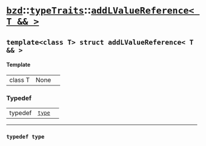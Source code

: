 # [`bzd`](../../../index.md)::[`typeTraits`](../../index.md)::[`addLValueReference< T && >`](../index.md)

## `template<class T> struct addLValueReference< T && >`

#### Template
||||
|---:|:---|:---|
|class T|None||
### Typedef
||||
|---:|:---|:---|
|typedef|[`type`](./index.md)||
------
### `typedef type`

